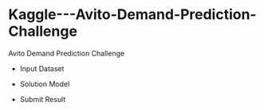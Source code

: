# Kaggle---Avito-Demand-Prediction-Challenge
Avito Demand Prediction Challenge

* Input
Dataset

* Solution
Model

* Submit
Result
